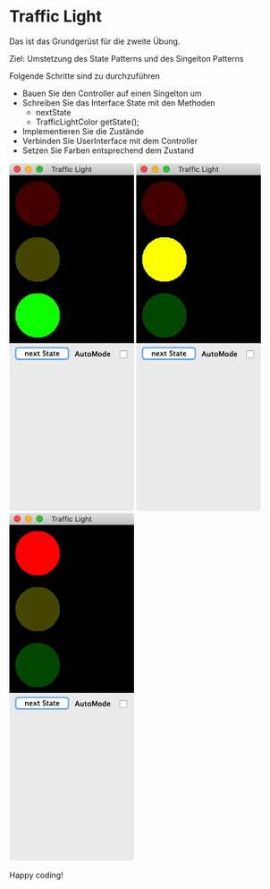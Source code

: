 # Traffic Light

Das ist das Grundgerüst für die zweite Übung.

Ziel: Umstetzung des State Patterns und des Singelton Patterns

Folgende Schritte sind zu durchzuführen

* Bauen Sie den Controller auf einen Singelton um
* Schreiben Sie das Interface State mit den Methoden
    * nextState  
    * TrafficLightColor getState();
* Implementieren Sie die Zustände
* Verbinden Sie UserInterface mit dem Controller
* Setzen Sie Farben entsprechend dem Zustand

![Grün](/pics/greenLight.png)
![Gelb](/pics/yellowLight.png)
![Rot](/pics/redLight.png)

Happy coding!



 
